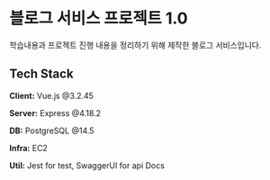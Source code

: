 
# 블로그 서비스 프로젝트 1.0

학습내용과 프로젝트 진행 내용을 정리하기 위해 제작한 블로그 서비스입니다.


## Tech Stack

**Client:** Vue.js  @3.2.45

**Server:** Express @4.18.2
 
**DB:** PostgreSQL @14.5

**Infra:** EC2

**Util:** Jest for test, SwaggerUI for api Docs
